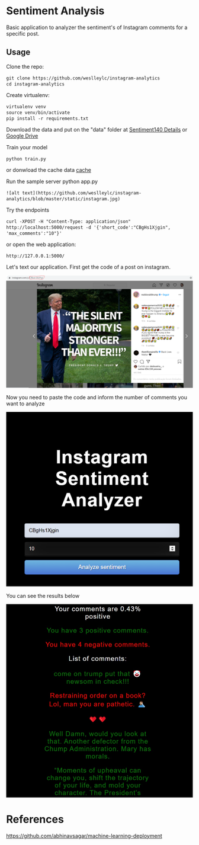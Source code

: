 # Sentiment Analysis

Basic application to analyzer the sentiment's of Instagram comments for a specific post.

Usage
-----

Clone the repo:

    git clone https://github.com/weslleylc/instagram-analytics
    cd instagram-analytics

Create virtualenv:

    virtualenv venv
    source venv/bin/activate
    pip install -r requirements.txt

Download the data and put on the "data" folder at [Sentiment140 Details](http://help.sentiment140.com/for-students) or [Google Drive](https://docs.google.com/file/d/0B04GJPshIjmPRnZManQwWEdTZjg/edit)

    
Train your model

    python train.py
    
or donwload the cache data [cache](https://drive.google.com/file/d/1-uTtVVsNPcUAKWvEX5aiH4QhN9RgG1Zq/view?usp=sharing)

Run the sample server 
    python app.py
    
    ![alt text](https://github.com/weslleylc/instagram-analytics/blob/master/static/instagram.jpg)

Try the endpoints

    curl -XPOST -H "Content-Type: application/json" http://localhost:5000/request -d '{'short_code':"CBgHs1Xjgin", 'max_comments':"10"}'

or open the web application:
  
    http://127.0.0.1:5000/

Let's text our application. First get the code of a post on instagram.

![alt text](https://github.com/weslleylc/instagram-analytics/blob/master/static/trump.png)
    

Now you need to paste the code and inform the number of comments you want to analyze

![alt text](https://github.com/weslleylc/instagram-analytics/blob/master/static/post.png)

You can see the results below

![alt text](https://github.com/weslleylc/instagram-analytics/blob/master/static/comments.jpg)


# References
https://github.com/abhinavsagar/machine-learning-deployment
